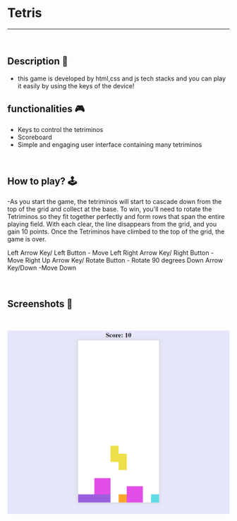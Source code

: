 # **Tetris** 

---

<br>

## **Description 📃**
- this game is developed by html,css and js tech stacks and you can play it easily by using the keys of the device!

## **functionalities 🎮**
- Keys to control the tetriminos
- Scoreboard
- Simple and engaging user interface containing many tetriminos

<br>

## **How to play? 🕹️**
-As you start the game, the tetriminos will start to cascade down from the top of the grid and collect at the base. To win, you'll need to rotate the Tetriminos so they fit together perfectly and form rows that span the entire playing field. With each clear, the line disappears from the grid, and you gain 10 points. Once the Tetriminos have climbed to the top of the grid, the game is over.


Left Arrow Key/ Left Button - Move Left
Right Arrow Key/ Right Button - Move Right
Up Arrow Key/ Rotate Button - Rotate 90 degrees
Down Arrow Key/Down -Move Down


<br>

## **Screenshots 📸**

<br>

![image](../../assets/images/Tetris.png)

<br>